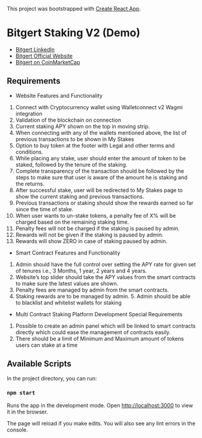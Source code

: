 This project was bootstrapped with [Create React App](https://github.com/facebook/create-react-app).

# Bitgert Staking V2 (Demo)

* [Bitgert LinkedIn  ](https://www.linkedin.com/company/bitrisetoken)
* [Bitgert Official Website ](https://bitgert.com)
* [Bitgert on CoinMarketCap](https://coinmarketcap.com/currencies/bitrise-token/)

## Requirements

* Website Features and Functionality

1. Connect with Cryptocurrency wallet using Walletconnect v2 Wagmi
   integration
2. Validation of the blockchain on connection
3. Current staking APY shown on the top in moving strip.
4. When connecting with any of the wallets mentioned above, the list of
   previous transactions to be shown in My Stakes
5. Option to buy token at the footer with Legal and other terms and
   conditions.
6. While placing any stake, user should enter the amount of token to be
   staked, followed by the tenure of the staking.
7. Complete transparency of the transaction should be followed by the steps
   to make sure that user is aware of the amount he is staking and the returns.
8. After successful stake, user will be redirected to My Stakes page to show
   the current staking and previous transactions.
9. Previous transactions or staking should show the rewards earned so far
   since the time of stake.
10. When user wants to un-stake tokens, a penalty fee of X% will be charged based on the remaining staking time.
11. Penalty fees will not be charged if the staking is paused by admin.
12. Rewards will not be given if the staking is paused by admin.
13. Rewards will show ZERO in case of staking paused by admin.

- Smart Contract Features and Functionality

1. Admin should have the full control over setting the APY rate for given set
   of tenures i.e., 3 Months, 1 year, 2 years and 4 years.
2. Website’s top slider should take the APY values from the smart contracts
   to make sure the latest values are shown.
3. Penalty fees are managed by admin from the smart contracts.
4. Staking rewards are to be managed by admin. 5. Admin should be able to
   blacklist and whitelist wallets for staking

- Multi Contract Staking Platform Development Special
  Requirements

1. Possible to create an admin panel which will be linked to smart contracts
   directly which could ease the management of contracts easily.
2. There should be a limit of Minimum and Maximum amount of tokens
   users can stake at a time

## Available Scripts

In the project directory, you can run:

### `npm start`

Runs the app in the development mode.
Open [http://localhost:3000](http://localhost:3000) to view it in the browser.

The page will reload if you make edits.
You will also see any lint errors in the console.
